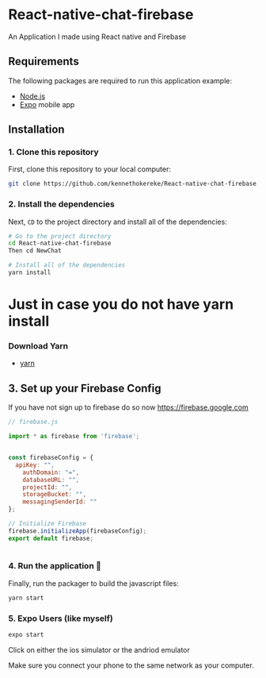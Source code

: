 # React-native-chat-firebase
An Application I made using React native and Firebase





## Requirements
The following packages are required to run this application example:
* [Node.js](https://nodejs.org)
* [Expo](https://expo.io) mobile app

## Installation

### 1. Clone this repository
First, clone this repository to your local computer:

```bash
git clone https://github.com/kennethokereke/React-native-chat-firebase.git
```

### 2. Install the dependencies
Next, `CD` to the project directory and install all of the dependencies:

```bash
# Go to the project directory
cd React-native-chat-firebase
Then cd NewChat

# Install all of the dependencies
yarn install
```

# Just in case you do not have yarn install

### Download Yarn
* [yarn](https://yarnpkg.com/lang/en/docs/install/#mac-stable)

## 3. Set up your Firebase Config
If you have not sign up to firebase do so now https://firebase.google.com 
```js
// firebase.js

import * as firebase from 'firebase';


const firebaseConfig = {
  apiKey: "",
    authDomain: "=",
    databaseURL: "",
    projectId: "",
    storageBucket: "",
    messagingSenderId: ""
};

// Initialize Firebase
firebase.initializeApp(firebaseConfig);
export default firebase;
    
```

### 4. Run the application 🎉

Finally, run the packager to build the javascript files:

```bash
yarn start
```

### 5. Expo Users (like myself)

```bash
expo start
```

Click on either the ios simulator or the andriod emulator 

Make sure you connect your phone to the same network as your computer. 
